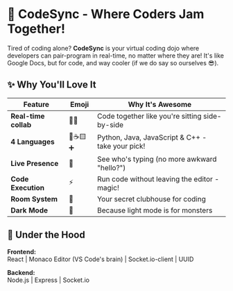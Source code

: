 # 🚀 CodeSync - Where Coders Jam Together! 


Tired of coding alone? **CodeSync** is your virtual coding dojo where developers can pair-program in real-time, no matter where they are! It's like Google Docs, but for code, and way cooler (if we do say so ourselves 😎).

## ✨ Why You'll Love It

| Feature | Emoji | Why It's Awesome |
|---------|-------|------------------|
| **Real-time collab** | 👯‍♂️ | Code together like you're sitting side-by-side |
| **4 Languages** | 🐍☕️🟨➕ | Python, Java, JavaScript & C++ - take your pick! |
| **Live Presence** | 👀 | See who's typing (no more awkward "hello?") |
| **Code Execution** | ⚡️ | Run code without leaving the editor - magic! |
| **Room System** | 🔑 | Your secret clubhouse for coding |
| **Dark Mode** | 🌚 | Because light mode is for monsters |

## 🧰 Under the Hood

**Frontend:**  
 React |  Monaco Editor (VS Code's brain) |  Socket.io-client | UUID  

**Backend:**  
 Node.js |  Express |  Socket.io  
